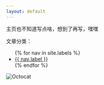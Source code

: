 ```yaml
---
layout: default
---
```


主页也不知道写点啥，想到了再写，嘿嘿

文章分类：
<ul>
  {% for nav in site.labels %}
  <li>
      <a href="{{ site.url }}{{ nav.href }}" title="{{ nav.label }}" target="{{ nav.target | default: _self }}">{{ nav.label }}</a>
  </li>
  {% endfor %}
</ul>


![Octocat](https://github.githubassets.com/images/icons/emoji/octocat.png)